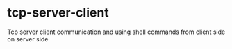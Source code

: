 # tcp-server-client
Tcp server client communication and using shell commands from client side on server side

